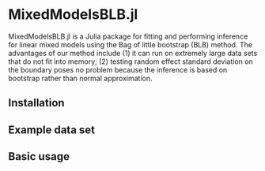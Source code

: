 
# MixedModelsBLB.jl

MixedModelsBLB.jl is a Julia package for fitting and performing inference for linear mixed models using the Bag of little bootstrap (BLB) method. The advantages of our method include (1) it can run on extremely large data sets that do not fit into memory; (2) testing random effect standard deviation on the boundary poses no problem because the inference is based on bootstrap rather than normal approximation. 

## Installation

## Example data set

## Basic usage


```julia

```
